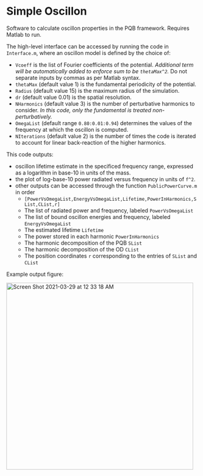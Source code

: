 # Simple Oscillon

Software to calculate oscillon properties in the PQB framework. Requires Matlab to run.

The high-level interface can be accessed by running the code in `Interface.m`, where an oscillon model is defined by the choice of:
- `Vcoeff` is the list of Fourier coefficients of the potential. _Additional term will be automatically added to enforce sum to be `thetaMax^2`._ Do not separate inputs by commas as per Matlab syntax.
- `thetaMax` (default value 1) is the fundamental periodicity of the potential.
- `Radius` (default value 15) is the maximum radius of the simulation.
- `dr` (default value 0.01) is the spatial resolution.
- `NHarmonics` (default value 3) is the number of perturbative harmonics to consider. _In this code, only the fundamental is treated non-perturbatively._
- `OmegaList` (default range `0.80:0.01:0.94`) determines the values of the frequency at which the oscillon is computed.
- `NIterations` (default value 2) is the number of times the code is iterated to account for linear back-reaction of the higher harmonics.

This code outputs:
- oscillon lifetime estimate in the specificed frequency range, expressed as a logarithm in base-10 in units of the mass.
- the plot of log-base-10 power radiated versus frequency in units of `f^2`.
- other outputs can be accessed through the function `PublicPowerCurve.m` in order 
  - `[PowerVsOmegaList,EnergyVsOmegaList,Lifetime,PowerInHarmonics,SList,CList,r]`
  - The list of radiated power and frequency, labeled `PowerVsOmegaList`
  - The list of bound oscillon energies and frequency, labeled `EnergyVsOmegaList`
  - The estimated lifetime `Lifetime`
  - The power stored in each harmonic `PowerInHarmonics`
  - The harmonic decomposition of the PQB `SList`
  - The harmonic decomposition of the OD `CList`
  - The position coordinates `r` corresponding to the entries of `SList` and `CList`

Example output figure:

<img width="490" alt="Screen Shot 2021-03-29 at 12 33 18 AM" src="https://user-images.githubusercontent.com/53380799/112787373-5db17500-9026-11eb-9937-739da954b039.png">
